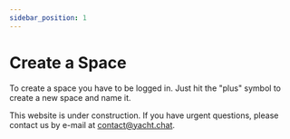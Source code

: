 ```yaml
---
sidebar_position: 1
---
```


# Create a Space

To create a space you have to be logged in. Just hit the "plus" symbol to create a new space and name it.


This website is under construction. If you have urgent questions, please contact us by e-mail at [contact@yacht.chat](mailto:contact@yacht.chat).